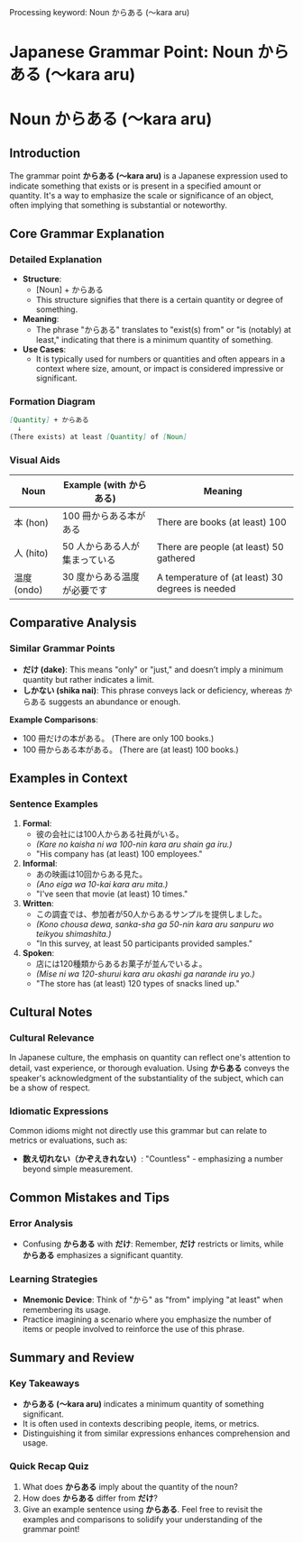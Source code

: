 Processing keyword: Noun からある (〜kara aru)
# Japanese Grammar Point: Noun からある (〜kara aru)
# Noun からある (〜kara aru)
## Introduction
The grammar point **からある (〜kara aru)** is a Japanese expression used to indicate something that exists or is present in a specified amount or quantity. It's a way to emphasize the scale or significance of an object, often implying that something is substantial or noteworthy.
## Core Grammar Explanation
### Detailed Explanation
- **Structure**: 
  - [Noun] + からある
  - This structure signifies that there is a certain quantity or degree of something.
- **Meaning**: 
  - The phrase "からある" translates to "exist(s) from" or "is (notably) at least," indicating that there is a minimum quantity of something.
- **Use Cases**:
  - It is typically used for numbers or quantities and often appears in a context where size, amount, or impact is considered impressive or significant.
### Formation Diagram
```markdown
[Quantity] + からある
  ↓
(There exists) at least [Quantity] of [Noun]
```
### Visual Aids
| Noun        | Example (with からある)              | Meaning                       |
|-------------|--------------------------------------|-------------------------------|
| 本 (hon)    | 100 冊からある本がある               | There are books (at least) 100  |
| 人 (hito)   | 50 人からある人が集まっている       | There are people (at least) 50 gathered |
| 温度 (ondo) | 30 度からある温度が必要です         | A temperature of (at least) 30 degrees is needed |
## Comparative Analysis
### Similar Grammar Points
- **だけ (dake)**: This means "only" or "just," and doesn’t imply a minimum quantity but rather indicates a limit.
- **しかない (shika nai)**: This phrase conveys lack or deficiency, whereas からある suggests an abundance or enough.
  
**Example Comparisons**:
- 100 冊だけの本がある。 (There are only 100 books.)
- 100 冊からある本がある。 (There are (at least) 100 books.)
## Examples in Context
### Sentence Examples
1. **Formal**:
   - 彼の会社には100人からある社員がいる。
   - *(Kare no kaisha ni wa 100-nin kara aru shain ga iru.)*
   - "His company has (at least) 100 employees."
2. **Informal**:
   - あの映画は10回からある見た。
   - *(Ano eiga wa 10-kai kara aru mita.)*
   - "I've seen that movie (at least) 10 times."
3. **Written**:
   - この調査では、参加者が50人からあるサンプルを提供しました。
   - *(Kono chousa dewa, sanka-sha ga 50-nin kara aru sanpuru wo teikyou shimashita.)*
   - "In this survey, at least 50 participants provided samples."
4. **Spoken**:
   - 店には120種類からあるお菓子が並んでいるよ。
   - *(Mise ni wa 120-shurui kara aru okashi ga narande iru yo.)*
   - "The store has (at least) 120 types of snacks lined up."
## Cultural Notes
### Cultural Relevance
In Japanese culture, the emphasis on quantity can reflect one's attention to detail, vast experience, or thorough evaluation. Using **からある** conveys the speaker's acknowledgment of the substantiality of the subject, which can be a show of respect.
### Idiomatic Expressions
Common idioms might not directly use this grammar but can relate to metrics or evaluations, such as:
- **数え切れない（かぞえきれない）**: "Countless" - emphasizing a number beyond simple measurement.
## Common Mistakes and Tips
### Error Analysis
- Confusing **からある** with **だけ**: Remember, **だけ** restricts or limits, while **からある** emphasizes a significant quantity.
  
### Learning Strategies
- **Mnemonic Device**: Think of "から" as "from" implying "at least" when remembering its usage.
- Practice imagining a scenario where you emphasize the number of items or people involved to reinforce the use of this phrase.
## Summary and Review
### Key Takeaways
- **からある (〜kara aru)** indicates a minimum quantity of something significant.
- It is often used in contexts describing people, items, or metrics.
- Distinguishing it from similar expressions enhances comprehension and usage.
### Quick Recap Quiz
1. What does **からある** imply about the quantity of the noun?
2. How does **からある** differ from **だけ**?
3. Give an example sentence using **からある**.
Feel free to revisit the examples and comparisons to solidify your understanding of the grammar point!
